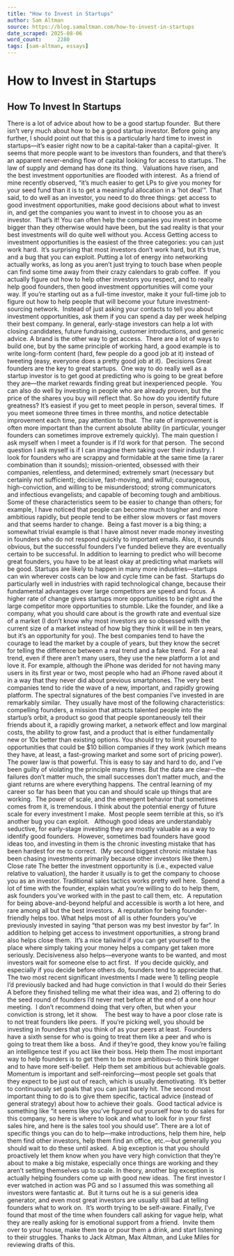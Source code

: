 ```yaml
---
title: "How to Invest in Startups"
author: Sam Altman
source: https://blog.samaltman.com/how-to-invest-in-startups
date_scraped: 2025-08-06
word_count:     2280
tags: [sam-altman, essays]
---
```


# How to Invest in Startups

## How To Invest In Startups
There is a lot of advice about how to be a good startup founder.  But there isn’t very much about how to be a good startup investor.
Before going any further, I should point out that this is a particularly hard time to invest in startups—it’s easier right now to be a capital-taker than a capital-giver.  It seems that more people want to be investors than founders, and that there’s an apparent never-ending flow of capital looking for access to startups.
The law of supply and demand has done its thing.   Valuations have risen, and the best investment opportunities are flooded with interest.  As a friend of mine recently observed, “it’s much easier to get LPs to give you money for your seed fund than it is to get a meaningful allocation in a ‘hot deal’”.
That said, to do well as an investor, you need to do three things: get access to good investment opportunities, make good decisions about what to invest in, and get the companies you want to invest in to choose you as an investor.  That’s it!  You can often help the companies you invest in become bigger than they otherwise would have been, but the sad reality is that your best investments will do quite well without you.
Access
Getting access to investment opportunities is the easiest of the three categories: you can just work hard.  It’s surprising that most investors don’t work hard, but it’s true, and a bug that you can exploit.
Putting a lot of energy into networking actually works, as long as you aren’t just trying to touch base when people can find some time away from their crazy calendars to grab coffee.  If you actually figure out how to help other investors you respect, and to really help good founders, then good investment opportunities will come your way.
If you’re starting out as a full-time investor, make it your full-time job to figure out how to help people that will become your future investment-sourcing network.  Instead of just asking your contacts to tell you about investment opportunities, ask them if you can spend a day per week helping their best company.  In general, early-stage investors can help a lot with closing candidates, future fundraising, customer introductions, and generic advice.
A brand is the other way to get access.  There are a lot of ways to build one, but by the same principle of working hard, a good example is to write long-form content (hard, few people do a good job at it) instead of tweeting (easy, everyone does a pretty good job at it). 
Decisions
Great founders are the key to great startups.  One way to do really well as a startup investor is to get good at predicting who is going to be great before they are—the market rewards finding great but inexperienced people.  You can also do well by investing in people who are already proven, but the price of the shares you buy will reflect that.
So how do you identify future greatness?
It’s easiest if you get to meet people in person, several times.  If you meet someone three times in three months, and notice detectable improvement each time, pay attention to that.  The rate of improvement is often more important than the current absolute ability (in particular, younger founders can sometimes improve extremely quickly).
The main question I ask myself when I meet a founder is if I’d work for that person.  The second question I ask myself is if I can imagine them taking over their industry.
I look for founders who are scrappy and formidable at the same time (a rarer combination than it sounds); mission-oriented, obsessed with their companies, relentless, and determined; extremely smart (necessary but certainly not sufficient); decisive, fast-moving, and willful; courageous, high-conviction, and willing to be misunderstood; strong communicators and infectious evangelists; and capable of becoming tough and ambitious. 
Some of these characteristics seem to be easier to change than others; for example, I have noticed that people can become much tougher and more ambitious rapidly, but people tend to be either slow movers or fast movers and that seems harder to change.  Being a fast mover is a big thing; a somewhat trivial example is that I have almost never made money investing in founders who do not respond quickly to important emails.
Also, it sounds obvious, but the successful founders I’ve funded believe they are eventually certain to be successful.
In addition to learning to predict who will become great founders, you have to be at least okay at predicting what markets will be good.
Startups are likely to happen in many more industries—startups can win wherever costs can be low and cycle time can be fast.  Startups do particularly well in industries with rapid technological change, because their fundamental advantages over large competitors are speed and focus.  A higher rate of change gives startups more opportunities to be right and the large competitor more opportunities to stumble.
Like the founder, and like a company, what you should care about is the growth rate and eventual size of a market (I don’t know why most investors are so obsessed with the current size of a market instead of how big they think it will be in ten years, but it’s an opportunity for you).
The best companies tend to have the courage to lead the market by a couple of years, but they know the secret for telling the difference between a real trend and a fake trend.  For a real trend, even if there aren’t many users, they use the new platform a lot and love it.  For example, although the iPhone was derided for not having many users in its first year or two, most people who had an iPhone raved about it in a way that they never did about previous smartphones.
The very best companies tend to ride the wave of a new, important, and rapidly growing platform.
The spectral signatures of the best companies I’ve invested in are remarkably similar.  They usually have most of the following characteristics: compelling founders, a mission that attracts talented people into the startup’s orbit, a product so good that people spontaneously tell their friends about it, a rapidly growing market, a network effect and low marginal costs, the ability to grow fast, and a product that is either fundamentally new or 10x better than existing options.
You should try to limit yourself to opportunities that could be $10 billion companies if they work (which means they have, at least, a fast-growing market and some sort of pricing power).  The power law is that powerful.  This is easy to say and hard to do, and I’ve been guilty of violating the principle many times.  But the data are clear—the failures don’t matter much, the small successes don’t matter much, and the giant returns are where everything happens.
The central learning of my career so far has been that you can and should scale up things that are working.  The power of scale, and the emergent behavior that sometimes comes from it, is tremendous.  I think about the potential energy of future scale for every investment I make.  Most people seem terrible at this, so it’s another bug you can exploit.  
Although good ideas are understandably seductive, for early-stage investing they are mostly valuable as a way to identify good founders.  However, sometimes bad founders have good ideas too, and investing in them is the chronic investing mistake that has been hardest for me to correct.  (My second biggest chronic mistake has been chasing investments primarily because other investors like them.)
Close rate
The better the investment opportunity is (i.e., expected value relative to valuation), the harder it usually is to get the company to choose you as an investor.
Traditional sales tactics works pretty well here.  Spend a lot of time with the founder, explain what you’re willing to do to help them, ask founders you’ve worked with in the past to call them, etc. 
A reputation for being above-and-beyond helpful and accessible is worth a lot here, and rare among all but the best investors.  A reputation for being founder-friendly helps too.  What helps most of all is other founders you’ve previously invested in saying “that person was my best investor by far”.
In addition to helping get access to investment opportunities, a strong brand also helps close them.  It’s a nice tailwind if you can get yourself to the place where simply taking your money helps a company get taken more seriously.
Decisiveness also helps—everyone wants to be wanted, and most investors wait for someone else to act first.  If you decide quickly, and especially if you decide before others do, founders tend to appreciate that.  The two most recent significant investments I made were 1) telling people I’d previously backed and had huge conviction in that I would do their Series A before they finished telling me what their idea was, and 2) offering to do the seed round of founders I’d never met before at the end of a one hour meeting.  I don’t recommend doing that very often, but when your conviction is strong, let it show.   
The best way to have a poor close rate is to not treat founders like peers.  If you’re picking well, you should be investing in founders that you think of as your peers at least.  Founders have a sixth sense for who is going to treat them like a peer and who is going to treat them like a boss.  And if they’re good, they know you’re failing an intelligence test if you act like their boss.
Help them
The most important way to help founders is to get them to be more ambitious—to think bigger and to have more self-belief.  Help them set ambitious but achievable goals.  Momentum is important and self-reinforcing—most people set goals that they expect to be just out of reach, which is usually demotivating.  It’s better to continuously set goals that you can just barely hit.
The second most important thing to do is to give them specific, tactical advice (instead of general strategy) about how to achieve their goals.  Good tactical advice is something like “it seems like you’ve figured out yourself how to do sales for this company, so here is where to look and what to look for in your first sales hire, and here is the sales tool you should use”.
There are a lot of specific things you can do to help—make introductions, help them hire, help them find other investors, help them find an office, etc.—but generally you should wait to do these until asked. 
A big exception is that you should proactively let them know when you have very high conviction that they’re about to make a big mistake, especially once things are working and they aren’t setting themselves up to scale.
In theory, another big exception is actually helping founders come up with good new ideas.  The first investor I ever watched in action was PG and so I assumed this was something all investors were fantastic at.  But it turns out he is a sui generis idea generator, and even most great investors are usually still bad at telling founders what to work on.  It’s worth trying to be self-aware.
Finally, I’ve found that most of the time when founders call asking for vague help, what they are really asking for is emotional support from a friend.  Invite them over to your house, make them tea or pour them a drink, and start listening to their struggles.
Thanks to Jack Altman, Max Altman, and Luke Miles for reviewing drafts of this.

